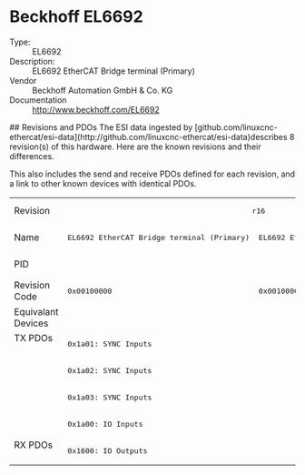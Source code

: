 #  Beckhoff EL6692

<dl>
  <dt>Type:</dt><dd>EL6692</dd>
  <dt>Description:</dt><dd>EL6692 EtherCAT Bridge terminal (Primary)</dd>
  <dt>Vendor</dt><dd>Beckhoff Automation GmbH & Co. KG</dd>
  <dt>Documentation</dt><dd><a href="http://www.beckhoff.com/EL6692">http://www.beckhoff.com/EL6692</a></dd>
</dl>
## Revisions and PDOs
The ESI data ingested by [github.com/linuxcnc-ethercat/esi-data](http://github.com/linuxcnc-ethercat/esi-data)describes 8 revision(s) of this hardware.  Here are the known revisions and their differences.

This also includes the send and receive PDOs defined for each revision, and a link to other known devices with identical PDOs.

<table>
<tr >
<td class="first">Revision</td>
<td  colspan=2 align="center"><pre>r16</pre></td>
<td  colspan=2 align="center"><pre>r17</pre></td>
<td  colspan=2 align="center"><pre>r18</pre></td>
<td ><pre>r19</pre></td>
<td ><pre>r20</pre></td>
</tr>
<tr >
<td class="first">Name</td>
<td ><pre>EL6692 EtherCAT Bridge terminal (Primary)</pre></td>
<td ><pre>EL6692 EtherCAT Bridge terminal (Secondary)</pre></td>
<td ><pre>EL6692 EtherCAT Bridge terminal (Primary)</pre></td>
<td ><pre>EL6692 EtherCAT Bridge terminal (Secondary)</pre></td>
<td ><pre>EL6692 EtherCAT Bridge terminal (Primary)</pre></td>
<td  colspan=3 align="center"><pre>EL6692 EtherCAT Bridge terminal (Secondary)</pre></td>
</tr>
<tr >
<td class="first">PID</td>
<td  colspan=8 align="center"><pre>0x1a243052</pre></td>
</tr>
<tr >
<td class="first">Revision Code</td>
<td ><pre>0x00100000</pre></td>
<td ><pre>0x00100002</pre></td>
<td ><pre>0x00110000</pre></td>
<td ><pre>0x00110002</pre></td>
<td ><pre>0x00120000</pre></td>
<td ><pre>0x00120002</pre></td>
<td ><pre>0x00130002</pre></td>
<td ><pre>0x00140002</pre></td>
</tr>
<tr >
<td class="first">Equivalant Devices</td>
<td  colspan=8 align="center"></td>
</tr>
<tr class="txpdo pdosection">
<td class="first" rowspan=4 valign=top>TX PDOs</td>
<td colspan=8 align="left"><pre>0x1a01: SYNC Inputs</pre></td>
<td></td>
</tr>
<tr class="txpdo pdosection">
<td  colspan=8 align="left"><pre>0x1a02: SYNC Inputs</pre></td>
</tr>
<tr class="txpdo pdosection">
<td  colspan=8 align="left"><pre>0x1a03: SYNC Inputs</pre></td>
</tr>
<tr class="txpdo pdosection">
<td  colspan=8 align="left"><pre>0x1a00: IO Inputs</pre></td>
</tr>
<tr class="rxpdo pdosection">
<td class="first" rowspan=1 valign=top>RX PDOs</td>
<td colspan=8 align="left"><pre>0x1600: IO Outputs</pre></td>
<td></td>
</tr>
</table>
